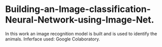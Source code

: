 # Building-an-Image-classification-Neural-Network-using-Image-Net.

In this work an image recognition model is built and is used to identify the animals.
Inferface used: Google Colaboratory.
